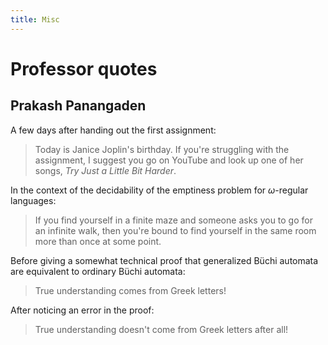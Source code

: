 ```yaml
---
title: Misc
---
```


# Professor quotes

## Prakash Panangaden

A few days after handing out the first assignment:

> Today is Janice Joplin's birthday. If you're struggling with the assignment,
> I suggest you go on YouTube and look up one of her songs, _Try Just a Little
> Bit Harder_.

In the context of the decidability of the emptiness problem for
$\omega$-regular languages:

> If you find yourself in a finite maze and someone asks you to go for an
> infinite walk, then you're bound to find yourself in the same room more than
> once at some point.

Before giving a somewhat technical proof that generalized Büchi automata are
equivalent to ordinary Büchi automata:

> True understanding comes from Greek letters!

After noticing an error in the proof:

> True understanding doesn't come from Greek letters after all!
